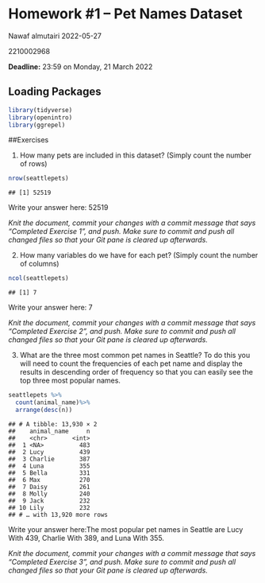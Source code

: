 Homework \#1 – Pet Names Dataset
================
Nawaf almutairi
2022-05-27

2210002968

**Deadline:** 23:59 on Monday, 21 March 2022

## Loading Packages

``` r
library(tidyverse)
library(openintro)
library(ggrepel)
```

\##Exercises

1.  How many pets are included in this dataset? (Simply count the number
    of rows)

``` r
nrow(seattlepets)
```

    ## [1] 52519

Write your answer here: 52519

*Knit the document, commit your changes with a commit message that says
“Completed Exercise 1”, and push. Make sure to commit and push all
changed files so that your Git pane is cleared up afterwards.*

2.  How many variables do we have for each pet? (Simply count the number
    of columns)

``` r
ncol(seattlepets)
```

    ## [1] 7

Write your answer here: 7

*Knit the document, commit your changes with a commit message that says
“Completed Exercise 2”, and push. Make sure to commit and push all
changed files so that your Git pane is cleared up afterwards.*

3.  What are the three most common pet names in Seattle? To do this you
    will need to count the frequencies of each pet name and display the
    results in descending order of frequency so that you can easily see
    the top three most popular names.

``` r
seattlepets %>%
  count(animal_name)%>%
  arrange(desc(n))
```

    ## # A tibble: 13,930 × 2
    ##    animal_name     n
    ##    <chr>       <int>
    ##  1 <NA>          483
    ##  2 Lucy          439
    ##  3 Charlie       387
    ##  4 Luna          355
    ##  5 Bella         331
    ##  6 Max           270
    ##  7 Daisy         261
    ##  8 Molly         240
    ##  9 Jack          232
    ## 10 Lily          232
    ## # … with 13,920 more rows

Write your answer here:The most popular pet names in Seattle are Lucy
With 439, Charlie With 389, and Luna With 355.

*Knit the document, commit your changes with a commit message that says
“Completed Exercise 3”, and push. Make sure to commit and push all
changed files so that your Git pane is cleared up afterwards.*
